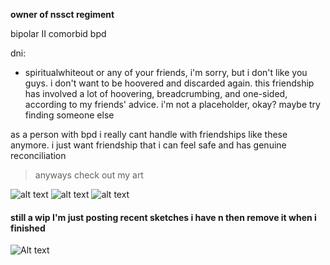 **owner of nssct regiment**

bipolar II comorbid bpd

dni:
- spiritualwhiteout or any of your friends, i'm sorry, but i don't like you guys. i don't want to be hoovered and discarded again. this friendship has involved a lot of hoovering, breadcrumbing, and one-sided, according to my friends' advice. i'm not a placeholder, okay? maybe try finding someone else

as a person with bpd i really cant handle with friendships like these anymore. i just want friendship that i can feel safe and has genuine reconciliation

> anyways check out my art

![alt text](https://files.catbox.moe/p3im38.png)
![alt text](https://files.catbox.moe/d80ahu.jpg)
![alt text](https://files.catbox.moe/n75jco.png)
#### still a wip I'm just posting recent sketches i have n then remove it when i finished
![Alt text](https://files.catbox.moe/ztam00.jpg)
